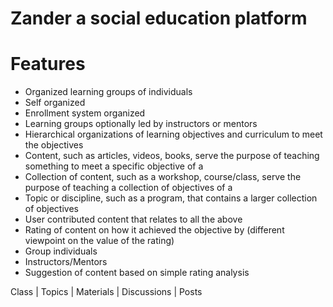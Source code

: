 # Zander a social education platform

# Features
 
 * Organized learning groups of individuals
 * Self organized
 * Enrollment system organized
 * Learning groups optionally led by instructors or mentors
 * Hierarchical organizations of learning objectives and curriculum to meet the objectives
 * Content, such as articles, videos, books, serve the purpose of teaching something to meet a specific objective of a
 * Collection of content, such as a workshop, course/class, serve the purpose of teaching a collection of objectives of a
 * Topic or discipline, such as a program, that contains a larger collection of objectives
 * User contributed content that relates to all the above
 * Rating of content on how it achieved the objective by (different viewpoint on the value of the rating)
 * Group individuals
 * Instructors/Mentors
 * Suggestion of content based on simple rating analysis
 
 
 Class
   |
   Topics
         |
         Materials
                 |
                 Discussions
                           |
                           Posts
      
          
         
